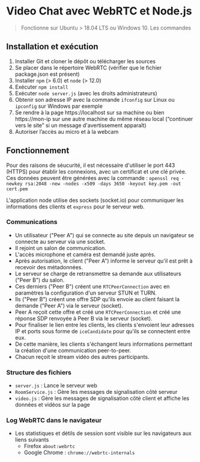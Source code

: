 # Video Chat avec WebRTC et Node.js

> Fonctionne sur Ubuntu > 18.04 LTS ou Windows 10. Les commandes

## Installation et exécution

1. Installer Git et cloner le dépôt ou télécharger les sources
2. Se placer dans le répertoire WebRTC (vérifier que le fichier package.json est présent)
3. Installer `npm` (> 6.0) et `node` (> 12.0)
4. Exécuter `npm install`
5. Exécuter `node server.js` (avec les droits administrateurs)
6. Obtenir son adresse IP avec la commande `ifconfig` sur Linux ou `ipconfig` sur Windows par exemple
7. Se rendre à la page https://localhost sur sa machine ou bien https://mon-ip sur une autre machine du même réseau local (“continuer vers le site” si un message d'avertissement apparaît)
8. Autoriser l’accès au micro et à la webcam

## Fonctionnement

Pour des raisons de séucurité, il est nécessaire d'utiliser le port 443 (HTTPS) pour établir les connexions, avec un certificat et une clé privée. Ces données peuvent être générées avec la commande : ```openssl req -newkey rsa:2048 -new -nodes -x509 -days 3650 -keyout key.pem -out cert.pem```

L'application node utilise des sockets (socket.io) pour communiquer les informations des clients et `express` pour le serveur web.

### Communications

- Un utilisateur ("Peer A") qui se connecte au site depuis un navigateur se connecte au serveur via une socket. 
- Il rejoint un salon de communication. 
- L'accès microphone et caméra est demandé juste après. 
- Après autorisation, le client ("Peer A") informe le serveur qu'il est prêt à recevoir des métadonnées. 
- Le serveur se charge de retransmettre sa demande aux utilisateurs ("Peer B") du salon. 
- Ces derniers ("Peer B") créent une `RTCPeerConnection` avec en paramètres la configuration d'un serveur STUN et TURN.
- Ils ("Peer B") créent une offre SDP qu'ils envoie au client faisant la demande ("Peer A") via le serveur (socket).
- Peer A reçoit cette offre et créé une `RTCPeerConnection` et créé une réponse SDP renvoyée à Peer B via le serveur (socket).
- Pour finaliser le lien entre les clients, les clients s'envoient leur adresses IP et ports sous forme de `iceCandidate` pour qu'ils se connectent entre eux.
- De cette manière, les clients s'échangent leurs informations permettant la création d'une communication peer-to-peer.
- Chacun reçoit le stream vidéo des autres participants.

### Structure des fichiers

- `server.js` : Lance le serveur web
- `RoomService.js` : Gère les messages de signalisation côté serveur
- `video.js` : Gère les messages de signalisation côté client et affiche les données et vidéos sur la page

### Log WebRTC dans le navigateur
- Les statistiques et détils de session sont visible sur les navigateurs aux liens suivants
  - Firefox `about:webrtc`
  - Google Chrome : `chrome://webrtc-internals`
